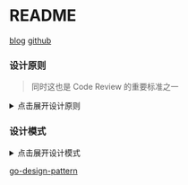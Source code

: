 # README

[blog](https://lailin.xyz/post/go-design-pattern.html)
[github](https://github.com/mohuishou/go-design-pattern)

### 设计原则

> 同时这也是 Code Review 的重要标准之一

<details>
 <summary>点击展开设计原则</summary>

![设计原则](imgs/img01.jpg)

</details>

### 设计模式

<details>
 <summary>点击展开设计模式</summary>

![设计模式](imgs/img02.jpg)

</details>

[go-design-pattern](https://github.com/senghoo/golang-design-pattern)
